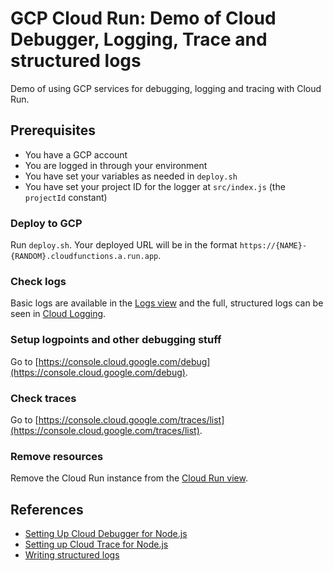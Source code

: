 # GCP Cloud Run: Demo of Cloud Debugger, Logging, Trace and structured logs

Demo of using GCP services for debugging, logging and tracing with Cloud Run.

## Prerequisites

- You have a GCP account
- You are logged in through your environment
- You have set your variables as needed in `deploy.sh`
- You have set your project ID for the logger at `src/index.js` (the `projectId` constant)

### Deploy to GCP

Run `deploy.sh`. Your deployed URL will be in the format `https://{NAME}-{RANDOM}.cloudfunctions.a.run.app`.

### Check logs

Basic logs are available in the [Logs view](https://console.cloud.google.com/logs/query) and the full, structured logs can be seen in [Cloud Logging](https://console.cloud.google.com/logs/query).

### Setup logpoints and other debugging stuff

Go to [https://console.cloud.google.com/debug](https://console.cloud.google.com/debug).

### Check traces

Go to [https://console.cloud.google.com/traces/list](https://console.cloud.google.com/traces/list).

### Remove resources

Remove the Cloud Run instance from the [Cloud Run view](https://console.cloud.google.com/run).

## References

- [Setting Up Cloud Debugger for Node.js](https://cloud.google.com/debugger/docs/setup/nodejs)
- [Setting up Cloud Trace for Node.js](https://cloud.google.com/trace/docs/setup/nodejs)
- [Writing structured logs](https://cloud.google.com/run/docs/logging#writing_structured_logs)
